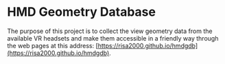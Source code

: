 # HMD Geometry Database

The purpose of this project is to collect the view geometry data from the
available VR headsets and make them accessible in a friendly way through the
web pages at this address:
[https://risa2000.github.io/hmdgdb](https://risa2000.github.io/hmdgdb).

